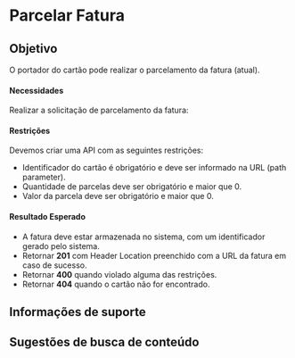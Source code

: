 # Parcelar Fatura

## Objetivo

O portador do cartão pode realizar o parcelamento da fatura (atual).

#### Necessidades

Realizar a solicitação de parcelamento da fatura:

#### Restrições

Devemos criar uma API com as seguintes restrições:

- Identificador do cartão é obrigatório e deve ser informado na URL (path parameter).
- Quantidade de parcelas deve ser obrigatório e maior que 0.
- Valor da parcela deve ser obrigatório e maior que 0.

#### Resultado Esperado

- A fatura deve estar armazenada no sistema, com um identificador gerado pelo sistema.
- Retornar **201** com Header Location preenchido com a URL da fatura em caso de sucesso.
- Retornar **400** quando violado alguma das restrições.
- Retornar **404** quando o cartão não for encontrado.

## Informações de suporte

## Sugestões de busca de conteúdo

